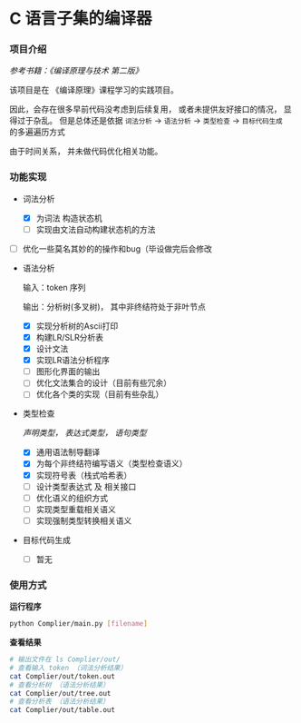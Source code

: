 # C 语言子集的编译器

### 项目介绍

*参考书籍：《编译原理与技术 第二版》*

该项目是在 《编译原理》课程学习的实践项目。

因此，会存在很多早前代码没考虑到后续复用， 或者未提供友好接口的情况， 显得过于杂乱。 但是总体还是依据  `词法分析`  $\rightarrow$ `语法分析` $\rightarrow$ `类型检查`  $\rightarrow$ `目标代码生成 `  的多遍遍历方式

由于时间关系， 并未做代码优化相关功能。

### 功能实现

* 词法分析
  
  - [x] 为词法 构造状态机
  - [ ] 实现由文法自动构建状态机的方法
- [ ] 优化一些莫名其妙的的操作和bug（毕设做完后会修改
  
* 语法分析

  输入：token 序列

  输出：分析树(多叉树)， 其中非终结符处于非叶节点

  - [x] 实现分析树的Ascii打印
  - [x] 构建LR/SLR分析表
  - [x] 设计文法
  - [x] 实现LR语法分析程序
  - [ ] 图形化界面的输出
  - [ ] 优化文法集合的设计（目前有些冗余）
  - [ ] 优化各个类的实现（目前有些杂乱）

* 类型检查

  *声明类型， 表达式类型， 语句类型*

  * [x] 通用语法制导翻译
  * [x] 为每个非终结符编写语义（类型检查语义）
  * [x] 实现符号表（栈式哈希表）
  * [ ] 设计类型表达式 及 相关接口
  * [ ] 优化语义的组织方式
  * [ ] 实现类型重载相关语义
  * [ ] 实现强制类型转换相关语义

* 目标代码生成
  - [ ] 暂无

### 使用方式

**运行程序**

```bash
python Complier/main.py [filename]
```



**查看结果**

```bash
# 输出文件在 ls Complier/out/
# 查看输入 token （词法分析结果）
cat Complier/out/token.out
# 查看分析树 （语法分析结果）
cat Complier/out/tree.out
# 查看分析表 （语法分析结果）
cat Complier/out/table.out
```

